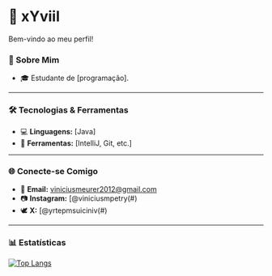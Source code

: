# 👾 xYviil

Bem-vindo ao meu perfil!

### 🚀 Sobre Mim
- 🎓 Estudante de [programação].

---

### 🛠️ Tecnologias & Ferramentas
- 💻 **Linguagens:** [Java]
- 🔧 **Ferramentas:** [IntelliJ, Git, etc.]

---

### 🌐 Conecte-se Comigo
- 📧 **Email:** viniciusmeurer2012@gmail.com
- 📷 **Instagram:** [@viniciusmpetry(#)
- 🕊 **X:** [@yrtepmsuiciniv(#)

---

### 📊 Estatísticas
[![Top Langs](https://github-readme-stats.vercel.app/api/top-langs/?username=xyviil&layout=compact&theme=onedark)](#)
